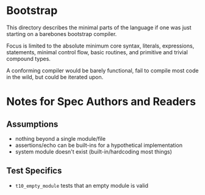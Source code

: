 # Bootstrap

This directory describes the minimal parts of the language if one was just
starting on a barebones bootstrap compiler.

Focus is limited to the absolute minimum core syntax, literals, expressions,
statements, minimal control flow, basic routines, and primitive and trivial
compound types.

A conforming compiler would be barely functional, fail to compile most code
in the wild, but could be iterated upon.

# Notes for Spec Authors and Readers

## Assumptions

- nothing beyond a single module/file
- assertions/echo can be built-ins for a hypothetical implementation
- system module doesn't exist (built-in/hardcoding most things)

## Test Specifics

- `t10_empty_module` tests that an empty module is valid
